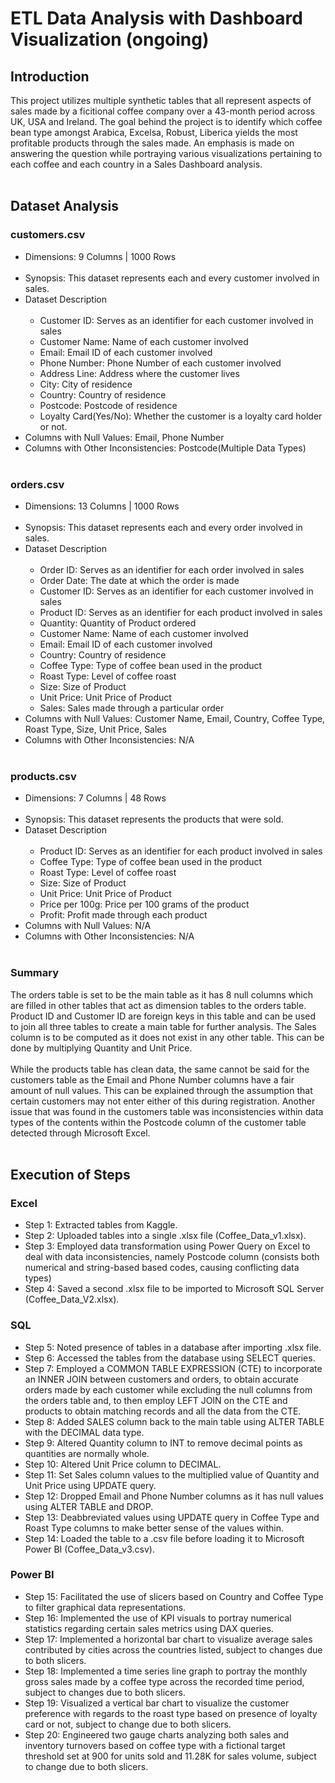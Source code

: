 # ETL Data Analysis with Dashboard Visualization (ongoing)
## Introduction
This project utilizes multiple synthetic tables that all represent aspects of sales made by a ficitional coffee company over a 43-month period across UK, USA and Ireland. The goal behind the project is to identify which coffee bean type amongst Arabica, Excelsa, Robust, Liberica yields the most profitable products through the sales made. An emphasis is made on answering the question while portraying various visualizations pertaining to each coffee and each country in a Sales Dashboard analysis.<br><br>
## Dataset Analysis
### customers.csv
- Dimensions: 9 Columns | 1000 Rows<br><br>
- Synopsis: This dataset represents each and every customer involved in sales.
- Dataset Description<br><br>
  - Customer ID: Serves as an identifier for each customer involved in sales
  - Customer Name: Name of each customer involved
  - Email: Email ID of each customer involved
  - Phone Number: Phone Number of each customer involved
  - Address Line: Address where the customer lives
  - City: City of residence
  - Country: Country of residence
  - Postcode: Postcode of residence
  - Loyalty Card(Yes/No): Whether the customer is a loyalty card holder or not.
- Columns with Null Values: Email, Phone Number
- Columns with Other Inconsistencies: Postcode(Multiple Data Types)<br><br>

### orders.csv
- Dimensions: 13 Columns | 1000 Rows<br><br>
- Synopsis: This dataset represents each and every order involved in sales.
- Dataset Description<br><br>
  - Order ID: Serves as an identifier for each order involved in sales
  - Order Date: The date at which the order is made
  - Customer ID: Serves as an identifier for each customer involved in sales
  - Product ID: Serves as an identifier for each product involved in sales
  - Quantity: Quantity of Product ordered
  - Customer Name: Name of each customer involved
  - Email: Email ID of each customer involved
  - Country: Country of residence
  - Coffee Type: Type of coffee bean used in the product
  - Roast Type: Level of coffee roast
  - Size: Size of Product
  - Unit Price: Unit Price of Product
  - Sales: Sales made through a particular order
- Columns with Null Values: Customer Name, Email, Country, Coffee Type, Roast Type, Size, Unit Price, Sales
- Columns with Other Inconsistencies: N/A<br><br>

### products.csv
- Dimensions: 7 Columns | 48 Rows<br><br>
- Synopsis: This dataset represents the products that were sold.
- Dataset Description<br><br>
  - Product ID: Serves as an identifier for each product involved in sales
  - Coffee Type: Type of coffee bean used in the product
  - Roast Type: Level of coffee roast
  - Size: Size of Product
  - Unit Price: Unit Price of Product
  - Price per 100g: Price per 100 grams of the product
  - Profit: Profit made through each product
- Columns with Null Values: N/A
- Columns with Other Inconsistencies: N/A<br><br>

### Summary
The orders table is set to be the main table as it has 8 null columns which are filled in other tables that act as dimension tables to the orders table. Product ID and Customer ID are foreign keys in this table and can be used to join all three tables to create a main table for further analysis. The Sales column is to be computed as it does not exist in any other table. This can be done by multiplying Quantity and Unit Price.<br><br>
While the products table has clean data, the same cannot be said for the customers table as the Email and Phone Number columns have a fair amount of null values. This can be explained through the assumption that certain customers may not enter either of this during registration. Another issue that was found in the customers table was inconsistencies within data types of the contents within the Postcode column of the customer table detected through Microsoft Excel.<br><br>

## Execution of Steps
### Excel
- Step 1: Extracted tables from Kaggle.
- Step 2: Uploaded tables into a single .xlsx file (Coffee_Data_v1.xlsx).
- Step 3: Employed data transformation using Power Query on Excel to deal with data inconsistencies, namely Postcode column (consists both numerical and string-based based codes, causing conflicting data types)
- Step 4: Saved a second .xlsx file to be imported to Microsoft SQL Server (Coffee_Data_V2.xlsx).
### SQL
- Step 5: Noted presence of tables in a database after importing .xlsx file.
- Step 6: Accessed the tables from the database using SELECT queries.
- Step 7: Employed a COMMON TABLE EXPRESSION (CTE) to incorporate an INNER JOIN between customers and orders, to obtain accurate orders made by each customer while excluding the null columns from the orders table and, to then employ LEFT JOIN on the CTE and products to obtain matching records and all the data from the CTE.
- Step 8: Added SALES column back to the main table using ALTER TABLE with the DECIMAL data type.
- Step 9: Altered Quantity column to INT to remove decimal points as quantities are normally whole.
- Step 10: Altered Unit Price column to DECIMAL.
- Step 11: Set Sales column values to the multiplied value of Quantity and Unit Price using UPDATE query.
- Step 12: Dropped Email and Phone Number columns as it has null values using ALTER TABLE and DROP.
- Step 13: Deabbreviated values using UPDATE query in Coffee Type and Roast Type columns to make better sense of the values within.
- Step 14: Loaded the table to a .csv file before loading it to Microsoft Power BI (Coffee_Data_v3.csv).
### Power BI
- Step 15: Facilitated the use of slicers based on Country and Coffee Type to filter graphical data representations.
- Step 16: Implemented the use of KPI visuals to portray numerical statistics regarding certain sales metrics using DAX queries.
- Step 17: Implemented a horizontal bar chart to visualize average sales contributed by cities across the countries listed, subject to changes due to both slicers.
- Step 18: Implemented a time series line graph to portray the monthly gross sales made by a coffee type across the recorded time period, subject to changes due to both slicers.
- Step 19: Visualized a vertical bar chart to visualize the customer preference with regards to the roast type based on presence of loyalty card or not, subject to change due to both slicers.
- Step 20: Engineered two gauge charts analyzing both sales and inventory turnovers based on coffee type with a fictional target threshold set at 900 for units sold and 11.28K for sales volume, subject to change due to both slicers.
